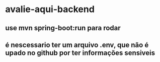 # avalie-aqui-backend
## use mvn spring-boot:run para rodar
## é nescessario ter um arquivo .env, que não é upado no github por ter informações sensiveis